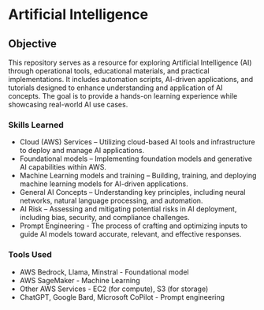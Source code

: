 # Artificial Intelligence

## Objective

This repository serves as a resource for exploring Artificial Intelligence (AI) through operational tools, educational materials, and practical implementations. It includes automation scripts, AI-driven applications, and tutorials designed to enhance understanding and application of AI concepts. The goal is to provide a hands-on learning experience while showcasing real-world AI use cases. 

### Skills Learned

- Cloud (AWS) Services – Utilizing cloud-based AI tools and infrastructure to deploy and manage AI applications.
- Foundational models – Implementing foundation models and generative AI capabilities within AWS.
- Machine Learning models and training – Building, training, and deploying machine learning models for AI-driven applications.
- General AI Concepts – Understanding key principles, including neural networks, natural language processing, and automation.
- AI Risk – Assessing and mitigating potential risks in AI deployment, including bias, security, and compliance challenges.
- Prompt Engineering - The process of crafting and optimizing inputs to guide AI models toward accurate, relevant, and effective responses.

### Tools Used

- AWS Bedrock, Llama, Minstral - Foundational model
- AWS SageMaker - Machine Learning
- Other AWS Services - EC2 (for compute), S3 (for storage)
- ChatGPT, Google Bard, Microsoft CoPilot - Prompt engineering

<!-- 
## Steps
Work in Progress

Example below.

*Ref 1: Network Diagram*
-->

